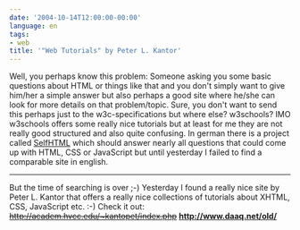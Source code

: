 ```yaml
---
date: '2004-10-14T12:00:00-00:00'
language: en
tags:
- web
title: '"Web Tutorials" by Peter L. Kantor'
---
```



<p>Well, you perhaps know this problem: Someone asking you some basic questions about HTML or things like that and you don't simply want to give him/her a simple answer but also perhaps a good site where he/she can look for more details on that problem/topic. Sure, you don't want to send this perhaps just to the w3c-specifications but where else? w3schools? IMO w3schools offers some really nice tutorials but at least for me they are not really good structured and also quite confusing. In german there is a project called <a href="http://www.selfhtml.org">SelfHTML</a> which should answer nearly all questions that could come up with HTML, CSS or JavaScript but until yesterday I failed to find a comparable site in english.</p>

-------------------------------


<p> But the time of searching is over ;-) Yesterday I found a really nice site by Peter L. Kantor that offers a really nice collections of tutorials about XHTML, CSS, JavaScript etc. :-) Check it out: <br/>
<s><a href="http://academ.hvcc.edu/~kantopet/index.php">http://academ.hvcc.edu/~kantopet/index.php</a></s>
<strong><a href="http://www.daaq.net/old/">http://www.daaq.net/old/</a></strong>
</p>